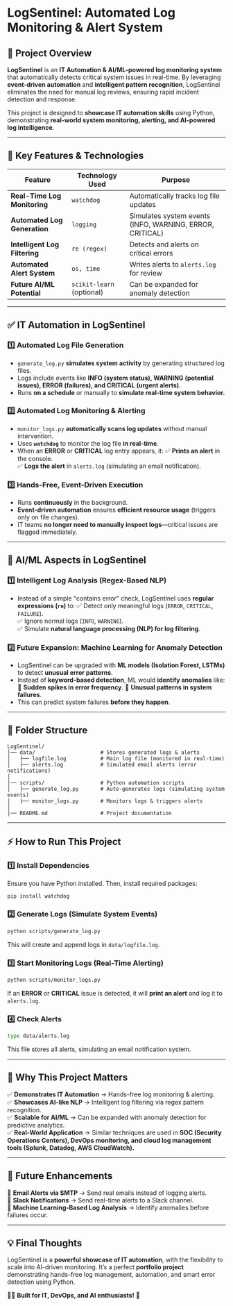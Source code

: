 # **LogSentinel: Automated Log Monitoring & Alert System**

## **📌 Project Overview**
**LogSentinel** is an **IT Automation & AI/ML-powered log monitoring system** that automatically detects critical system issues in real-time. By leveraging **event-driven automation** and **intelligent pattern recognition**, LogSentinel eliminates the need for manual log reviews, ensuring rapid incident detection and response.

This project is designed to **showcase IT automation skills** using Python, demonstrating **real-world system monitoring, alerting, and AI-powered log intelligence**.

---

## **🚀 Key Features & Technologies**
| Feature | Technology Used | Purpose |
|----------|----------------|---------|
| **Real-Time Log Monitoring** | `watchdog` | Automatically tracks log file updates |
| **Automated Log Generation** | `logging` | Simulates system events (INFO, WARNING, ERROR, CRITICAL) |
| **Intelligent Log Filtering** | `re (regex)` | Detects and alerts on critical errors |
| **Automated Alert System** | `os, time` | Writes alerts to `alerts.log` for review |
| **Future AI/ML Potential** | `scikit-learn` (optional) | Can be expanded for anomaly detection |

---

## **✅ IT Automation in LogSentinel**
### **1️⃣ Automated Log File Generation**
- `generate_log.py` **simulates system activity** by generating structured log files.
- Logs include events like **INFO (system status), WARNING (potential issues), ERROR (failures), and CRITICAL (urgent alerts).**
- Runs **on a schedule** or manually to **simulate real-time system behavior.**

### **2️⃣ Automated Log Monitoring & Alerting**
- `monitor_logs.py` **automatically scans log updates** without manual intervention.
- Uses **`watchdog`** to monitor the log file **in real-time**.
- When an **ERROR** or **CRITICAL** log entry appears, it:
  ✅ **Prints an alert** in the console.  
  ✅ **Logs the alert** in `alerts.log` (simulating an email notification).  

### **3️⃣ Hands-Free, Event-Driven Execution**
- Runs **continuously** in the background.
- **Event-driven automation** ensures **efficient resource usage** (triggers only on file changes).
- IT teams **no longer need to manually inspect logs**—critical issues are flagged immediately.

---

## **🤖 AI/ML Aspects in LogSentinel**
### **1️⃣ Intelligent Log Analysis (Regex-Based NLP)**
- Instead of a simple "contains error" check, LogSentinel uses **regular expressions (`re`)** to:
  ✅ Detect only meaningful logs (`ERROR`, `CRITICAL`, `FAILURE`).  
  ✅ Ignore normal logs (`INFO`, `WARNING`).  
  ✅ Simulate **natural language processing (NLP) for log filtering**.

### **2️⃣ Future Expansion: Machine Learning for Anomaly Detection**
- LogSentinel can be upgraded with **ML models (Isolation Forest, LSTMs)** to detect **unusual error patterns**.
- Instead of **keyword-based detection**, ML would **identify anomalies** like:
  🚀 **Sudden spikes in error frequency**.
  🚀 **Unusual patterns in system failures**.
- This can predict system failures **before they happen**.

---

## **📂 Folder Structure**
```
LogSentinel/
│── data/                     # Stores generated logs & alerts
│   ├── logfile.log           # Main log file (monitored in real-time)
│   ├── alerts.log            # Simulated email alerts (error notifications)
│
│── scripts/                  # Python automation scripts
│   ├── generate_log.py       # Auto-generates logs (simulating system events)
│   ├── monitor_logs.py       # Monitors logs & triggers alerts
│
│── README.md                 # Project documentation
```

---

## **⚡ How to Run This Project**
### **1️⃣ Install Dependencies**
Ensure you have Python installed. Then, install required packages:
```sh
pip install watchdog
```

### **2️⃣ Generate Logs (Simulate System Events)**
```sh
python scripts/generate_log.py
```
This will create and append logs in `data/logfile.log`.

### **3️⃣ Start Monitoring Logs (Real-Time Alerting)**
```sh
python scripts/monitor_logs.py
```
If an **ERROR** or **CRITICAL** issue is detected, it will **print an alert** and log it to `alerts.log`.

### **4️⃣ Check Alerts**
```sh
type data/alerts.log
```
This file stores all alerts, simulating an email notification system.

---

## **🎯 Why This Project Matters**
✅ **Demonstrates IT Automation** → Hands-free log monitoring & alerting.  
✅ **Showcases AI-like NLP** → Intelligent log filtering via regex pattern recognition.  
✅ **Scalable for AI/ML** → Can be expanded with anomaly detection for predictive analytics.  
✅ **Real-World Application** → Similar techniques are used in **SOC (Security Operations Centers), DevOps monitoring, and cloud log management tools (Splunk, Datadog, AWS CloudWatch).**  

---

## **🚀 Future Enhancements**
🔹 **Email Alerts via SMTP** → Send real emails instead of logging alerts.  
🔹 **Slack Notifications** → Send real-time alerts to a Slack channel.  
🔹 **Machine Learning-Based Log Analysis** → Identify anomalies before failures occur.  

---

## **💡 Final Thoughts**
LogSentinel is a **powerful showcase of IT automation**, with the flexibility to scale into AI-driven monitoring. It’s a perfect **portfolio project** demonstrating hands-free log management, automation, and smart error detection using Python.

👨‍💻 **Built for IT, DevOps, and AI enthusiasts!** 🚀

